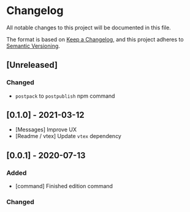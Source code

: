 # Changelog

All notable changes to this project will be documented in this file.

The format is based on [Keep a Changelog](https://keepachangelog.com/en/1.0.0/),
and this project adheres to [Semantic Versioning](https://semver.org/spec/v2.0.0.html).

## [Unreleased]

### Changed

- `postpack` to `postpublish` npm command

## [0.1.0] - 2021-03-12

- [Messages] Improve UX
- [Readme / vtex] Update `vtex` dependency

## [0.0.1] - 2020-07-13

### Added

- [command] Finished edition command

### Changed
